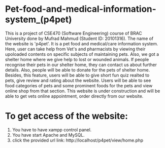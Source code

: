 # Pet-food-and-medical-information-system_(p4pet)
This is a project of CSE470 (Software Engineering) course of BRAC University done by Mufrad Mahmud (Student ID: 20101316). The name of the website is 'p4pet'. It is a pet food and medical/care information system. Here, user can take help from Vet's and pharmacists by viewing their upoloaded contents on specific subjects of maintaining pets. Also, we got a shelter home where we give help to lost or wounded animals. If people recognise their pets in our shelter home, they can contact us about further details. Also, people will be able to donate for the pets of shelter home. Besides, this feature, users will be able to give short fun quiz realted to pets, give review and rating about the website. Users will be able to see food categories of pets and some prominent foods for the pets and view online shop from that section. This website is under construction and will be able to get vets online appointment, order directly from our website.

  # To get access of the website:
  1. You have to have xampp control panel.
  2. You have start Apache and MySQL.
  3. click the provided url link: http://localhost/p4pet/view/home.php
